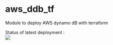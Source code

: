 # aws_ddb_tf
Module to deploy AWS dynamo dB with terraform

Status of latest deployment :<br>
<img src="https://github.com/kaacyberpro/testing-actions/workflows/deply_aws_dynamo_db/badge.svg&branch=master"><br>
